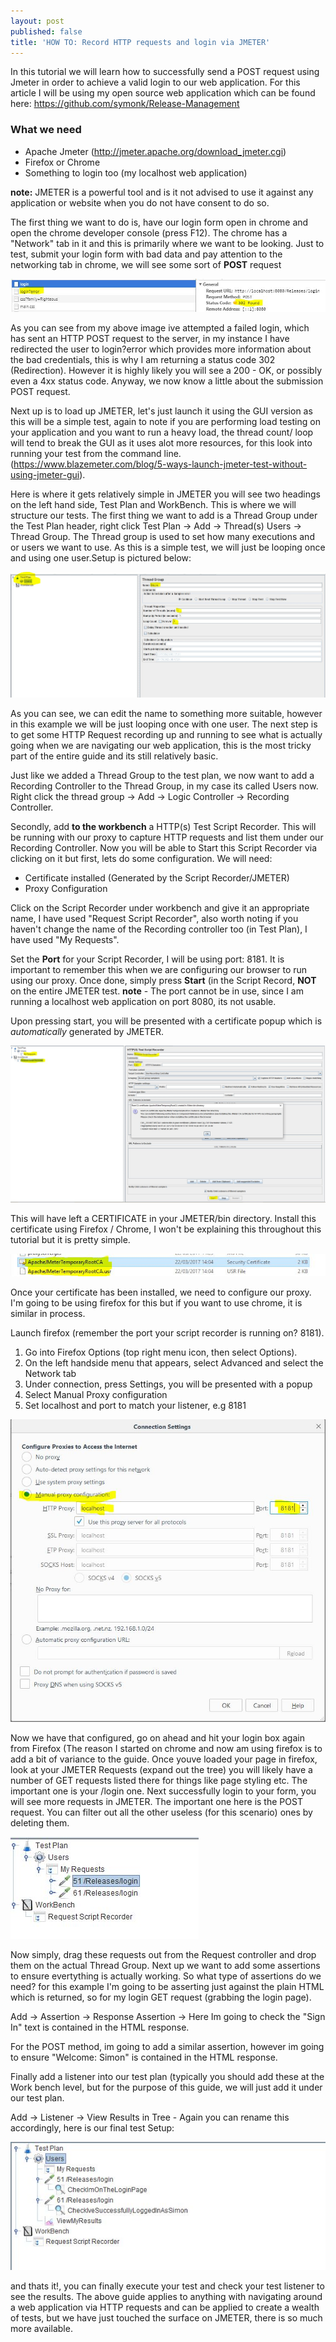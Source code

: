 ```yaml
---
layout: post
published: false
title: 'HOW TO: Record HTTP requests and login via JMETER'
---
```



In this tutorial we will learn how to successfully send a POST request using Jmeter in order to achieve a valid login to our web application.  For this article I will be using my open source web application which can be found here: https://github.com/symonk/Release-Management

### What we need

- Apache Jmeter (http://jmeter.apache.org/download_jmeter.cgi)
- Firefox or Chrome
- Something to login too (my localhost web application)

**note:** JMETER is a powerful tool and is it not advised to use it against any application or website when you do not have consent to do so.

The first thing we want to do is, have our login form open in chrome and open the chrome developer console (press F12).  The chrome has a "Network" tab in it and this is primarily where we want to be looking.  Just to test, submit your login form with bad data and pay attention to the networking tab in chrome, we will see some sort of **POST** request 


![Failed Login](https://raw.githubusercontent.com/symonk/symonk.github.io/master/img/failedLogin.JPG)

As you can see from my above image ive attempted a failed login, which has sent an HTTP POST request to the server, in my instance I have redirected the user to login?error which provides more information about the bad credentials, this is why I am returning a status code 302 (Redirection).  However it is highly likely you will see a 200 - OK, or possibly even a 4xx status code.  Anyway, we now know a little about the submission POST request.

Next up is to load up JMETER, let's just launch it using the GUI version as this will be a simple test, again to note if you are performing load testing on your application and you want to run a heavy load, the thread count/ loop will tend to break the GUI as it uses alot more resources, for this look into running your test from the command line. (https://www.blazemeter.com/blog/5-ways-launch-jmeter-test-without-using-jmeter-gui).  

Here is where it gets relatively simple in JMETER you will see two headings on the left hand side, Test Plan and WorkBench.  This is where we will structure our tests.  The first thing we want to add is a Thread Group  under the Test Plan header, right click Test Plan -> Add -> Thread(s) Users -> Thread Group.  The Thread group is used to set how many executions and or users we want to use.  As this is a simple test, we will just be looping once and using one user.Setup is pictured below:

![Thread Setup](https://raw.githubusercontent.com/symonk/symonk.github.io/master/img/1.JPG)

As you can see, we can edit the name to something more suitable, however in this example we will be just looping once with one user.  The next step is to get some HTTP Request recording up and running to see what is actually going when we are navigating our web application, this is the most tricky part of the entire guide and its still relatively basic. 

Just like we added a Thread Group to the test plan, we now want to add a Recording Controller to the Thread Group, in my case its called Users now.  Right click the thread group ->  Add -> Logic Controller -> Recording Controller.

Secondly, add **to the workbench** a HTTP(s) Test Script Recorder.  This will be running with our proxy to capture HTTP requests and list them under our Recording Controller.  Now you will be able to Start this Script Recorder via clicking on it but first, lets do some configuration.  We will need:

- Certificate installed (Generated by the Script Recorder/JMETER)
- Proxy Configuration

Click on the Script Recorder under workbench and give it an appropriate name, I have used "Request Script Recorder", also worth noting if you haven't change the name of the Recording controller too (in Test Plan), I have used "My Requests".

Set the **Port** for your Script Recorder, I will be using port: 8181.  It is important to remember this when we are configuring our browser to run using our proxy.  Once done, simply press **Start** (in the Script Record, **NOT** on the entire JMETER test.  **note** - The port cannot be in use, since I am running a localhost web application on port 8080, its not usable.

Upon pressing start, you will be presented with a certificate popup which is *automatically* generated by JMETER.  

![Recording Setup](https://raw.githubusercontent.com/symonk/symonk.github.io/master/img/2.JPG)

This will have left a CERTIFICATE in your JMETER/bin directory.  Install this certificate using Firefox / Chrome, I won't be explaining this throughout this tutorial but it is pretty simple.

![Certificate](https://raw.githubusercontent.com/symonk/symonk.github.io/master/img/3.JPG)

Once your certificate has been installed, we need to configure our proxy.  I'm going to be using firefox for this but if you want to use chrome, it is similar in process.

Launch firefox (remember the port your script recorder is running on? 8181). 

1. Go into Firefox Options (top right menu icon, then select Options).
2. On the left handside menu that appears, select Advanced and select the Network tab
3. Under connection, press Settings, you will be presented with a popup
4. Select Manual Proxy configuration
5. Set localhost and port to match your listener, e.g 8181

![Certificate](https://raw.githubusercontent.com/symonk/symonk.github.io/master/img/4.JPG)

Now we have that configured, go on ahead and hit your login box again from Firefox (The reason I started on chrome and now am using firefox is to add a bit of variance to the guide.  Once youve loaded your page in firefox, look at your JMETER Requests (expand out the tree) you will likely have a number of GET requests listed there for things like page styling etc.  The important one is your /login one.  Next successfully login to your form, you will see more requests in JMETER.  The important one here is the POST request.  You can filter out all the other useless (for this scenario) ones by deleting them.  

![Useful Requests](https://raw.githubusercontent.com/symonk/symonk.github.io/master/img/5.JPG)

Now simply, drag these requests out from the Request controller and drop them on the actual Thread Group.  Next up we want to add some assertions to ensure evertything is actually working. So what type of assertions do we need? for this example I'm going to be asserting just against the plain HTML which is returned,  so for my login GET request (grabbing the login page).  

Add -> Assertion -> Response Assertion -> Here Im going to check the "Sign In" text is contained in the HTML response.

For the POST method, im going to add a similar assertion, however im going to ensure "Welcome: Simon" is contained in the HTML response.

Finally add a listener into our test plan (typically you should add these at the Work bench level, but for the purpose of this guide, we will just add it under our test plan.  

Add -> Listener -> View Results in Tree - Again you can rename this accordingly, here is our final test Setup:

![Final Setup](https://raw.githubusercontent.com/symonk/symonk.github.io/master/img/6.JPG)

and thats it!, you can finally execute your test and check your test listener to see the results.  The above guide applies to anything with navigating around a web application via HTTP requests and can be applied to create a wealth of tests, but we have just touched the surface on JMETER, there is so much more available. 

